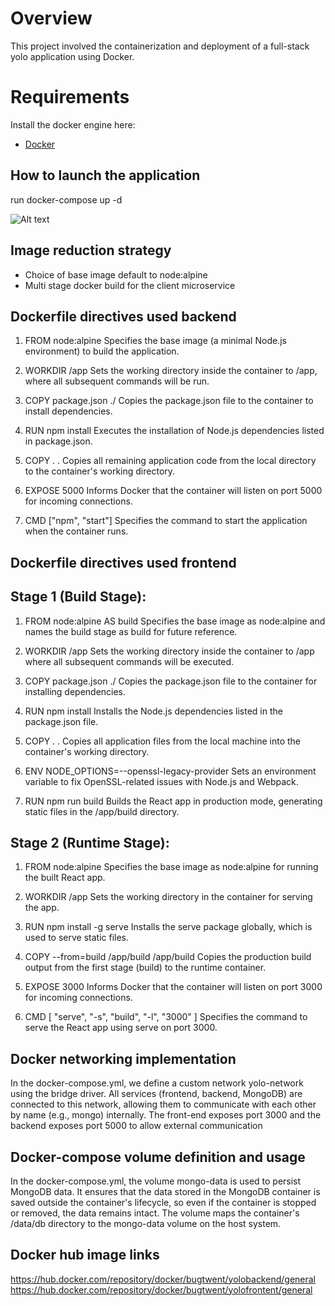 # Overview
This project involved the containerization and deployment of a full-stack yolo application using Docker.


# Requirements
Install the docker engine here:
- [Docker](https://docs.docker.com/engine/install/) 

## How to launch the application 
run docker-compose up -d

![Alt text](image.png)

## Image reduction strategy
- Choice of base image default to node:alpine
- Multi stage docker build for the client microservice

## Dockerfile directives used backend
1. FROM node:alpine
Specifies the base image (a minimal Node.js environment) to build the application.

2. WORKDIR /app
Sets the working directory inside the container to /app, where all subsequent commands will be run.

3. COPY package.json ./
Copies the package.json file to the container to install dependencies.

4. RUN npm install
Executes the installation of Node.js dependencies listed in package.json.

5. COPY . .
Copies all remaining application code from the local directory to the container's working directory.

6. EXPOSE 5000
Informs Docker that the container will listen on port 5000 for incoming connections.

7. CMD ["npm", "start"]
Specifies the command to start the application when the container runs.

## Dockerfile directives used frontend
## Stage 1 (Build Stage):
1. FROM node:alpine AS build
Specifies the base image as node:alpine and names the build stage as build for future reference.

2. WORKDIR /app
Sets the working directory inside the container to /app where all subsequent commands will be executed.

3. COPY package.json ./
Copies the package.json file to the container for installing dependencies.

4. RUN npm install
Installs the Node.js dependencies listed in the package.json file.

5. COPY . .
Copies all application files from the local machine into the container's working directory.

6. ENV NODE_OPTIONS=--openssl-legacy-provider
Sets an environment variable to fix OpenSSL-related issues with Node.js and Webpack.

7. RUN npm run build
Builds the React app in production mode, generating static files in the /app/build directory.

## Stage 2 (Runtime Stage):
1. FROM node:alpine
Specifies the base image as node:alpine for running the built React app.

2. WORKDIR /app
Sets the working directory in the container for serving the app.

3. RUN npm install -g serve
Installs the serve package globally, which is used to serve static files.

4. COPY --from=build /app/build /app/build
Copies the production build output from the first stage (build) to the runtime container.

5. EXPOSE 3000
Informs Docker that the container will listen on port 3000 for incoming connections.

6. CMD [ "serve", "-s", "build", "-l", "3000" ]
Specifies the command to serve the React app using serve on port 3000.


## Docker networking implementation

In the docker-compose.yml, we define a custom network yolo-network using the bridge driver. All services (frontend, backend, MongoDB) are connected to this network, allowing them to communicate with each other by name (e.g., mongo) internally.
The front-end exposes port 3000 and the backend exposes port 5000 to allow external communication


## Docker-compose volume definition and usage
In the docker-compose.yml, the volume mongo-data is used to persist MongoDB data. It ensures that the data stored in the MongoDB container is saved outside the container's lifecycle, so even if the container is stopped or removed, the data remains intact. The volume maps the container's /data/db directory to the mongo-data volume on the host system.


## Docker hub image links
https://hub.docker.com/repository/docker/bugtwent/yolobackend/general
https://hub.docker.com/repository/docker/bugtwent/yolofrontent/general